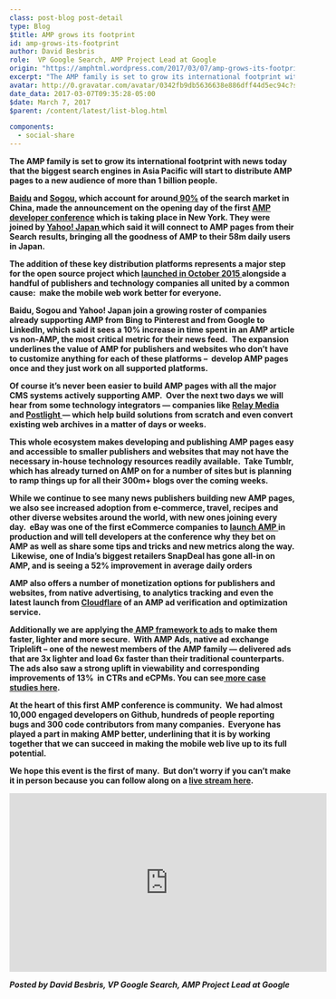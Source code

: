 ```yaml
---
class: post-blog post-detail
type: Blog
$title: AMP grows its footprint
id: amp-grows-its-footprint
author: David Besbris
role:  VP Google Search, AMP Project Lead at Google
origin: "https://amphtml.wordpress.com/2017/03/07/amp-grows-its-footprint/amp/"
excerpt: "The AMP family is set to grow its international footprint with news today that the biggest search engines in Asia Pacific will start to distribute AMP pages to a new audience of more than 1 billion people.   Baidu and Sogou, which account for around 90% of the search market in China, made the announcement [&#8230;]"
avatar: http://0.gravatar.com/avatar/0342fb9db5636638e886dff44d5ec94c?s=96&d=identicon&r=G
date_data: 2017-03-07T09:35:28-05:00
$date: March 7, 2017
$parent: /content/latest/list-blog.html

components:
  - social-share
---
```


<div class="amp-wp-article-content">
<p><strong>The AMP family is set to grow its international footprint with news today that the biggest search engines in Asia Pacific will start to distribute AMP pages to a new audience of more than 1 billion people.  </strong></p>
<p><a href="http://www.baidu.com/"><strong>Baidu</strong></a><strong> and </strong><a href="http://pinyin.sogou.com/"><strong>Sogou</strong></a><strong>, which account for around</strong><a href="https://sanwen8.cn/p/3a2tS0U.html"><strong> 90%</strong></a><strong> of the search market in China, made the announcement on the opening day of the first </strong><a href="https://www.ampproject.org/amp-conf-2017/#"><strong>AMP developer conference</strong></a><strong> which is taking place in New York. They were joined by </strong><a href="http://www.yahoo.co.jp/"><strong>Yahoo! Japan </strong></a><strong>which said it will connect to AMP pages from their Search results, bringing all the goodness of AMP to their 58m daily users in Japan.</strong></p>
<p><strong>The addition of these key distribution platforms represents a major step for the open source project which </strong><a href="https://googleblog.blogspot.com/2015/10/introducing-accelerated-mobile-pages.html"><strong>launched in October 2015 </strong></a><strong>alongside a handful of publishers and technology companies all united by a common cause:  make the mobile web work better for everyone.</strong></p>
<p><strong>Baidu, Sogou and Yahoo! Japan join a growing roster of companies already supporting AMP from Bing to Pinterest and from Google to LinkedIn, which said it sees </strong><strong>a 10% increase in time spent in an AMP article vs non-AMP, the most critical metric for their news feed.</strong> <b> </b><strong>The expansion underlines the value of AMP for publishers and websites who don’t have to customize anything for each of these platforms &#8211;  develop AMP pages once and they just work on all supported platforms.</strong></p>
<p><strong>Of course it’s never been easier to build AMP pages with all the major CMS systems actively supporting AMP.  Over the next two days we will hear from some technology integrators &#8212; companies like </strong><a href="https://www.relaymedia.com/2016/05/31/relay-media-launches-amp-platform-for-publishers/"><strong>Relay Media</strong></a><strong> and </strong><a href="https://mercury.postlight.com/amp-converter/"><strong>Postlight </strong></a><strong>&#8212; which help build solutions from scratch and even convert existing web archives in a matter of days or weeks. </strong></p>
<p><strong>This whole ecosystem makes developing and publishing AMP pages easy and accessible to smaller publishers and websites that may not have the necessary in-house technology resources readily available.  Take Tumblr, which has already turned on AMP on for a number of sites but is planning to ramp things up for all their 300m+ blogs over the coming weeks.  </strong></p>
<p><strong>While we continue to see many news publishers building new AMP pages, we also see increased adoption from e-commerce, travel, recipes and other diverse websites around the world, with new ones joining every day.  eBay was one of the first eCommerce companies to </strong><a href="https://amphtml.wordpress.com/2016/09/21/experience-the-lightning-bolt/"><strong>launch AMP </strong></a><strong>in production and will tell developers at the conference why they bet on AMP as well as share some tips and tricks and new metrics along the way.  Likewise, one of India’s biggest retailers </strong><strong>SnapDeal has gone all-in on AMP, and is seeing a </strong><strong>52% improvement in average daily orders</strong></p>
<p><strong>AMP also offers a number of monetization options for publishers and websites, from native advertising, to analytics tracking and even the latest launch from </strong><a href="https://www.cloudflare.com/website-optimization/accelerated-mobile-links/"><strong>Cloudflare</strong></a><strong> of an AMP ad verification and optimization service.</strong></p>
<p><strong>Additionally we are applying the</strong><a href="https://amphtml.wordpress.com/2017/01/30/ads-on-the-web-will-get-better-with-amp-heres-how/"><strong> AMP framework to ads</strong></a><strong> to make them faster, lighter and more secure.  With AMP Ads, native ad exchange Triplelift &#8211; one of the newest members of the AMP family &#8212; delivered ads that are </strong><b>3x lighter</b><strong> and </strong><b>load 6x faster</b><strong> than their traditional counterparts. The ads also saw a strong uplift in viewability and corresponding improvements of 13% </strong><b> </b><strong>in CTRs and eCPMs. You can see</strong><a href="https://www.ampproject.org/case-studies/"><strong> more case studies here</strong></a><strong>. </strong></p>
<p><strong>At the heart of this first AMP conference is community.  We had almost 10,000 engaged developers on Github, hundreds of people reporting bugs and 300 code contributors from many companies.  Everyone has played a part in making AMP better, underlining that it is by working together that we can succeed in making the mobile web live up to its full potential. </strong></p>
<p><strong>We hope this event is the first of many.  But don’t worry if you can’t make it in person because you can follow along on a </strong><strong><a href="https://www.ampproject.org/">live stream here</a>. </strong></p>
<div class="jetpack-video-wrapper"><iframe class='youtube-player' type='text/html' width='560' height='315' src='https://www.youtube.com/embed/objpZqnUoUk?version=3&#038;rel=1&#038;fs=1&#038;autohide=2&#038;showsearch=0&#038;showinfo=1&#038;iv_load_policy=1&#038;wmode=transparent' allowfullscreen='true' style='border:0;'></iframe></div>
<p><em> <strong>Posted by David Besbris, VP Google Search, AMP Project Lead at Google</strong></em></p><br />  
</div>

